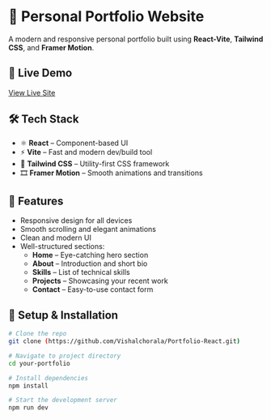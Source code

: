 # 🚀 Personal Portfolio Website

A modern and responsive personal portfolio built using **React-Vite**, **Tailwind CSS**, and **Framer Motion**.

## 📸 Live Demo

[View Live Site](https://vishalchorala.dev)

## 🛠️ Tech Stack

- ⚛️ **React** – Component-based UI
- ⚡ **Vite** – Fast and modern dev/build tool
- 🎨 **Tailwind CSS** – Utility-first CSS framework
- 🎞️ **Framer Motion** – Smooth animations and transitions

## 📂 Features

- Responsive design for all devices
- Smooth scrolling and elegant animations
- Clean and modern UI
- Well-structured sections:
  - **Home** – Eye-catching hero section
  - **About** – Introduction and short bio
  - **Skills** – List of technical skills
  - **Projects** – Showcasing your recent work
  - **Contact** – Easy-to-use contact form

## 🔧 Setup & Installation

```bash
# Clone the repo
git clone (https://github.com/Vishalchorala/Portfolio-React.git)

# Navigate to project directory
cd your-portfolio

# Install dependencies
npm install

# Start the development server
npm run dev
